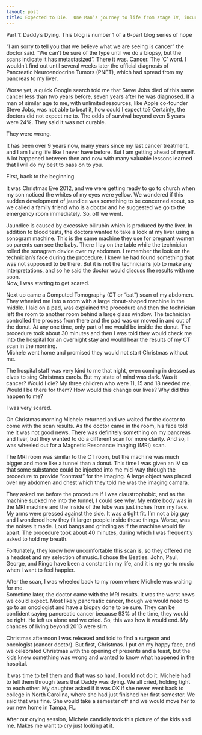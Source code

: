 ```yaml
---
layout: post
title: Expected to Die.  One Man’s journey to life from stage IV, incurable cancer
---
```


Part 1: Daddy’s Dying.  This blog is number 1 of a 6-part blog series of hope

“I am sorry to tell you that we believe what we are seeing is cancer” the doctor said.  “We can’t be sure of the type until we do a biopsy, but the scans indicate it has metastasized”.  There it was.  Cancer.  The ‘C’ word.   I wouldn’t find out until several weeks later the official diagnosis of Pancreatic Neuroendocrine Tumors (PNET), which had spread from my pancreas to my liver.   

Worse yet, a quick Google search told me that Steve Jobs died of this same cancer less than two years before, seven years after he was diagnosed.   If a man of similar age to me, with unlimited resources, like Apple co-founder Steve Jobs, was not able to beat it, how could I expect to?  Certainly, the doctors did not expect me to.   The odds of survival beyond  even 5 years were 24%.  They said it was not curable.

They were wrong.  

It has been over 9 years now, many years since my last cancer treatment, and I am living life like I never have before.  But I am getting ahead of myself.  A lot happened between then and now with many valuable lessons learned that I will do my best to pass on to you. 

First, back to the beginning.

It was Christmas Eve 2012, and we were getting ready to go to church when my son noticed the whites of my eyes were yellow.  We wondered if this sudden development of jaundice was something to be concerned about, so we called a family friend who is a doctor and he suggested we go to the emergency room immediately.   So, off we went.

Jaundice is caused by excessive bilirubin which is produced by the liver.  In addition to blood tests, the doctors wanted to take a look at my liver using a sonogram machine.   This is the same machine they use for pregnant women so parents can see the baby.  There I lay on the table while the technician rolled the sonagram device over my abdomen.   I remember the look on the technician’s face during the procedure. I knew he had found something that was not supposed to be there.   But it is not the technician’s job to make any interpretations, and so he said the doctor would discuss the results with me soon.  
Now, I was starting to get scared.

Next up came a Computed Tomography (CT or “cat”) scan of my abdomen.  They wheeled me into a room with a large donut-shaped machine in the middle.  I laid on a pad, was explained the procedure and then the technician left the room to another room behind a large glass window.   The technician controlled the process from there and the pad was on moved in and out of the donut.  At any one time, only part of me would be inside the donut.  The procedure took about 30 minutes and then I was told they would check me into the hospital for an overnight stay and would hear the results of my CT scan in the morning.   
Michele went home and promised they would not start Christmas without me.  

The hospital staff was very kind to me that night, even coming in dressed as elves to sing Christmas carols.  But my state of mind was dark.  Was it cancer?  Would I die?  My three children who were 11, 15 and 18 needed me.   Would I be there for them?  How would this change our lives?   Why did this happen to me?

I was very scared.

On Christmas morning Michele returned and we waited for the doctor to come with the scan results.  As the doctor came in the room, his face told me it was not good news.   There was definitely something on my pancreas and liver, but they wanted to do a different scan for more clarity.  And so, I was wheeled out for a Magnetic Resonance Imaging (MRI) scan.   

The MRI room was similar to the CT room, but the machine was much bigger and more like a tunnel than a donut.  This time I was given an IV so that some substance could be injected into me mid-way through the procedure to provide “contrast” for the imaging.  A large object was placed over my abdomen and chest which they told me was the imaging camara. 

They asked me before the procedure if I was claustrophobic, and as the machine sucked me into the tunnel, I could see why.   My entire body was in the MRI machine and the inside of the tube was just inches from my face.  My arms were pressed against the side.  It was a tight fit.  I’m not a big guy and I wondered how they fit larger people inside these things.  Worse, was the noises it made.  Loud bangs and grinding as if the machine would fly apart.   The procedure took about 40 minutes, during which I was frequently asked to hold my breath. 

Fortunately, they know how uncomfortable this scan is, so they offered me a headset and my selection of music.  I chose the Beatles.   John, Paul, George, and Ringo have been a constant in my life, and it is my go-to music when I want to feel happier. 

After the scan, I was wheeled back to my room where Michele was waiting for me.  
Sometime later, the doctor came with the MRI results.  It was the worst news we could expect.  Most likely pancreatic cancer, though we would need to go to an oncologist and have a biopsy done to be sure.  They can be confident saying pancreatic cancer because 93% of the time, they would be right.  He left us alone and we cried.  So, this was how it would end.   My chances of living beyond 2013 were slim. 

Christmas afternoon I was released and told to find a surgeon and oncologist (cancer doctor).   But first, Christmas.  I put on my happy face, and we celebrated Christmas with the opening of presents and a feast, but the kids knew something was wrong and wanted to know what happened in the hospital.

It was time to tell them and that was so hard.  I could not do it.  Michele had to tell them through tears that Daddy was dying.  We all cried, holding tight to each other.  My daughter asked if it was OK if she never went back to college in North Carolina, where she had just finished her first semester.  We said that was fine.  She would take a semester off and we would move her to our new home in Tampa, FL. 

After our crying session, Michele candidly took this picture of the kids and me.   Makes me want to cry just looking at it. 


